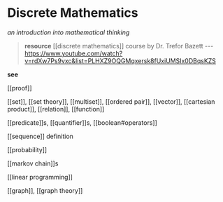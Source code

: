 # Discrete Mathematics

_an introduction into mathematical thinking_

> **resource** [[discrete mathematics]] course by Dr. Trefor Bazett --- <https://www.youtube.com/watch?v=rdXw7Ps9vxc&list=PLHXZ9OQGMqxersk8fUxiUMSIx0DBqsKZS>

**see**

[[proof]]

[[set]], [[set theory]], [[multiset]], [[ordered pair]], [[vector]], [[cartesian product]], [[relation]], [[function]]

[[predicate]]s, [[quantifier]]s, [[boolean#operators]]

[[sequence]] definition

[[probability]]

[[markov chain]]s

[[linear programming]]

[[graph]], [[graph theory]]
